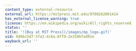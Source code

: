 ```yaml
---
content_type: external-resource
external_url: https://mitpress.mit.edu/9780262061414
has_external_license_warning: true
license: https://en.wikipedia.org/wiki/All_rights_reserved
status: ''
title: '![Buy at MIT Press](/images/mp_logo.gif)'
uid: 0d6bc5d7-5fa2-4c6a-8ff9-2e310bfad91e
wayback_url: ''
---
```

